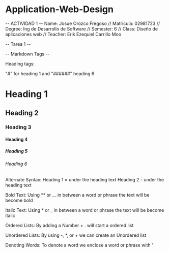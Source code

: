 ﻿# Application-Web-Design

-- ACTIVIDAD 1 --
Name: Josue Orozco Fregoso //
Matricula: 02981723 //
Degree: Ing de Desarrollo de Software //
Semester: 6 //
Class: Diseño de aplicaciones web //
Teacher: Erik Ezequiel Carrillo Moo


-- Tarea 1 --

-- Markdown Tags --

Heading tags: 

"#" for heading 1 and "######" heading 6

# Heading 1

## Heading 2

### Heading 3

#### Heading 4

##### Heading 5

###### Heading 6


Alternate Syntax: 
Heading 1 = under the heading text
Heading 2 - under the heading text

Bold Text: 
Using ** or __ in between a word or phrase the text will be become bold

Italic Text: 
Using * or _ in between a word or phrase the text will be become italic

Ordered Lists:
By adding a Number + . will start a ordered list


Unordered Lists:
By using -, *, or + we can create an Unordered list

Denoting Words:
To denote a word we enclose a word or phrase with '


